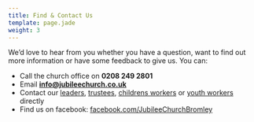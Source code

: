 ```yaml
---
title: Find & Contact Us
template: page.jade
weight: 3
---
```


We’d love to hear from you whether you have a question, want to find out more information or have some feedback to give us. You can:

- Call the church office on **0208 249 2801**
- Email **<info@jubileechurch.co.uk>**
- Contact our [leaders](/pages/who-we-are/#our-leaders), [trustees](/pages/who-we-are/#our-trustees), [childrens workers](mailto:children@jubileechurch.co.uk) or [youth workers](mailto:youth@jubileechurch.co.uk) directly
- Find us on facebook: [facebook.com/JubileeChurchBromley](http://www.facebook.com/JubileeChurchBromley)




